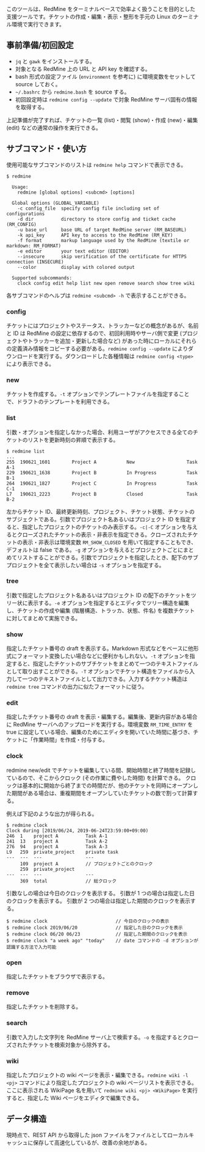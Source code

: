 このツールは、RedMine をターミナルベースで効率よく扱うことを目的とした支援ツールです。チケットの作成・編集・表示・整形を手元の Linux のターミナル環境で実行できます。

## 事前準備/初回設定

* `jq` と `gawk` をインストールする。
* 対象となる RedMine 上の URL と API key を確認する。
* bash 形式の設定ファイル (`environment` を参考に) に環境変数をセットして source しておく。
* `~/.bashrc` から `redmine.bash` を source する。
* 初回設定時は `redmine config --update` で対象 RedMine サーバ固有の情報を取得する。

上記準備が完了すれば、チケットの一覧 (list)・閲覧 (show)・作成 (new)・編集 (edit) などの通常の操作を実行できる。

## サブコマンド・使い方

使用可能なサブコマンドのリストは `redmine help` コマンドで表示できる。

~~~
$ redmine

  Usage:
    redmine [global options] <subcmd> [options]

  Global options (GLOBAL_VARIABLE)
    -c config_file  specify config file including set of configurations
    -d dir          directory to store config and ticket cache (RM_CONFIG)
    -u base_url     base URL of target RedMine server (RM_BASEURL)
    -k api_key      API key to access to the RedMine (RM_KEY)
    -f format       markup language used by the RedMine (textile or markdown: RM_FORMAT)
    -e editor       your text editor (EDITOR)
    --insecure      skip verification of the certificate for HTTPS connection (INSECURE)
    --color         display with colored output

  Supported subcommands:
    clock config edit help list new open remove search show tree wiki
~~~

各サブコマンドのヘルプは `redmine <subcmd> -h` で表示することができる。

### config

チケットにはプロジェクトやステータス、トラッカーなどの概念があるが、名前と ID は RedMine の設定に依存するので、初回利用時やサーバ側で変更 (プロジェクトやトラッカーを追加・更新した場合など) があった時にローカルにそれらの定義済み情報をコピーする必要がある。`redmine config --update` によりダウンロードを実行する。ダウンロードした各種情報は `redmine config <type>` により表示できる。

### new

チケットを作成する。`-t` オプションでテンプレートファイルを指定することで、ドラフトのテンプレートを利用できる。

### list

引数・オプションを指定しなかった場合、利用ユーザがアクセスできる全てのチケットのリストを更新時刻の昇順で表示する。
~~~
$ redmine list
...
255  190621_1601        Project A           New                   Task A-1
229  190621_1638        Project B           In Progress           Task B-1
264  190621_1827        Project C           In Progress           Task C-1
L7   190621_2223        Project B           Closed                Task B-2
~~~
左からチケット ID、最終更新時刻、プロジェクト、チケット状態、チケットのサブジェクトである。引数でプロジェクト名あるいはプロジェクト ID を指定すると、指定したプロジェクトのチケットのみ表示する。`-c|-C` オプションを与えるとクローズされたチケットの表示・非表示を指定できる。クローズされたチケットの表示・非表示は環境変数 `RM_SHOW_CLOSED` を用いて指定することもでき、デフォルトは false である。`-g` オプションを与えるとプロジェクトごとにまとめてリストすることができる。引数でプロジェクトを指定したとき、配下のサブプロジェクトを全て表示したい場合は `-s` オプションを指定する。

### tree

引数で指定したプロジェクト名あるいはプロジェクト ID の配下のチケットをツリー状に表示する。`-e` オプションを指定するとエディタでツリー構造を編集し、チケットの作成や編集 (階層構造、トラッカ、状態、件名) を複数チケットに対してまとめて実施できる。

### show

指定したチケット番号の draft を表示する。Markdown 形式などをベースに他形式にフォーマット変換したい場合などに便利かもしれない。`-t` オプションを指定すると、指定したチケットのサブチケットをまとめて一つのテキストファイルとして取り出すことができる。`-T` オプションでチケット構造をファイルから入力して一つのテキストファイルとして出力できる。入力するチケット構造は `redmine tree` コマンドの出力に似たフォーマットに従う。

### edit

指定したチケット番号の draft を表示・編集する。編集後、更新内容がある場合に RedMine サーバへのアップロードを実行する。環境変数 `RM_TIME_ENTRY` を true に設定している場合、編集のためにエディタを開いていた時間に基づき、チケットに「作業時間」を作成・付与する。

### clock

redmine new/edit でチケットを編集している間、開始時間と終了時間を記録しているので、そこからクロック (その作業に費やした時間) を計算できる。
クロックは基本的に開始から終了までの時間だが、他のチケットを同時にオープンした期間がある場合は、重複期間をオープンしていたチケットの数で割って計算する。

例えば下記のような出力が得られる。
~~~
$ redmine clock
Clock during [2019/06/24, 2019-06-24T23:59:00+09:00)
246  1    project A          Task A-1
241  13   project A          Task A-2
276  94   project A          Task A-3
L9   259  private_project    private task
---  ---  ---                ---
     109  project A          // プロジェクトごとのクロック
     259  private_project
---  ---  ---                ---
     369  total              // 総クロック
~~~

引数なしの場合は今日のクロックを表示する。
引数が 1 つの場合は指定した日のクロックを表示する。
引数が 2 つの場合は指定した期間のクロックを表示する。
~~~
$ redmine clock                         // 今日のクロックの表示
$ redmine clock 2019/06/20              // 指定した日のクロックを表示
$ redmine clock 06/20 06/23             // 指定した期間のクロックを表示
$ redmine clock "a week ago" "today"    // date コマンドの -d オプションが認識する方法で入力可能
~~~

### open

指定したチケットをブラウザで表示する。

### remove

指定したチケットを削除する。

### search

引数で入力した文字列を RedMine サーバ上で検索する。`-o` を指定するとクローズされたチケットを検索対象から除外する。

### wiki

指定したプロジェクトの wiki ページを表示・編集できる。`redmine wiki -l <pj>` コマンドにより指定したプロジェクトの wiki ページリストを表示できる。ここに表示される WikiPage 名を用いて `redmine wiki <pj> <WikiPage>` を実行すると、指定した Wiki ページをエディタで編集できる。

## データ構造

現時点で、REST API から取得した json ファイルをファイルとしてローカルキャッシュに保存して高速化しているが、改善の余地がある。
